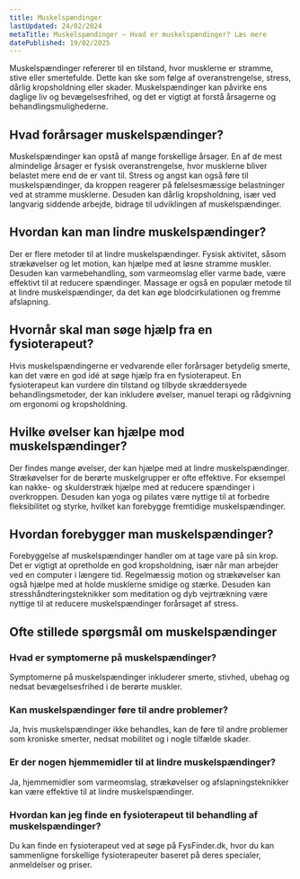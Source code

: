 ```yaml
---
title: Muskelspændinger
lastUpdated: 24/02/2024
metaTitle: Muskelspændinger – Hvad er muskelspændinger? Læs mere
datePublished: 19/02/2025
---
```


Muskelspændinger refererer til en tilstand, hvor musklerne er stramme, stive eller smertefulde. Dette kan ske som følge af overanstrengelse, stress, dårlig kropsholdning eller skader. Muskelspændinger kan påvirke ens daglige liv og bevægelsesfrihed, og det er vigtigt at forstå årsagerne og behandlingsmulighederne.

## Hvad forårsager muskelspændinger?

Muskelspændinger kan opstå af mange forskellige årsager. En af de mest almindelige årsager er fysisk overanstrengelse, hvor musklerne bliver belastet mere end de er vant til. Stress og angst kan også føre til muskelspændinger, da kroppen reagerer på følelsesmæssige belastninger ved at stramme musklerne. Desuden kan dårlig kropsholdning, især ved langvarig siddende arbejde, bidrage til udviklingen af muskelspændinger.

## Hvordan kan man lindre muskelspændinger?

Der er flere metoder til at lindre muskelspændinger. Fysisk aktivitet, såsom strækøvelser og let motion, kan hjælpe med at løsne stramme muskler. Desuden kan varmebehandling, som varmeomslag eller varme bade, være effektivt til at reducere spændinger. Massage er også en populær metode til at lindre muskelspændinger, da det kan øge blodcirkulationen og fremme afslapning.

## Hvornår skal man søge hjælp fra en fysioterapeut?

Hvis muskelspændingerne er vedvarende eller forårsager betydelig smerte, kan det være en god idé at søge hjælp fra en fysioterapeut. En fysioterapeut kan vurdere din tilstand og tilbyde skræddersyede behandlingsmetoder, der kan inkludere øvelser, manuel terapi og rådgivning om ergonomi og kropsholdning.

## Hvilke øvelser kan hjælpe mod muskelspændinger?

Der findes mange øvelser, der kan hjælpe med at lindre muskelspændinger. Strækøvelser for de berørte muskelgrupper er ofte effektive. For eksempel kan nakke- og skulderstræk hjælpe med at reducere spændinger i overkroppen. Desuden kan yoga og pilates være nyttige til at forbedre fleksibilitet og styrke, hvilket kan forebygge fremtidige muskelspændinger.

## Hvordan forebygger man muskelspændinger?

Forebyggelse af muskelspændinger handler om at tage vare på sin krop. Det er vigtigt at opretholde en god kropsholdning, især når man arbejder ved en computer i længere tid. Regelmæssig motion og strækøvelser kan også hjælpe med at holde musklerne smidige og stærke. Desuden kan stresshåndteringsteknikker som meditation og dyb vejrtrækning være nyttige til at reducere muskelspændinger forårsaget af stress.

## Ofte stillede spørgsmål om muskelspændinger

### Hvad er symptomerne på muskelspændinger?

Symptomerne på muskelspændinger inkluderer smerte, stivhed, ubehag og nedsat bevægelsesfrihed i de berørte muskler.

### Kan muskelspændinger føre til andre problemer?

Ja, hvis muskelspændinger ikke behandles, kan de føre til andre problemer som kroniske smerter, nedsat mobilitet og i nogle tilfælde skader.

### Er der nogen hjemmemidler til at lindre muskelspændinger?

Ja, hjemmemidler som varmeomslag, strækøvelser og afslapningsteknikker kan være effektive til at lindre muskelspændinger.

### Hvordan kan jeg finde en fysioterapeut til behandling af muskelspændinger?

Du kan finde en fysioterapeut ved at søge på FysFinder.dk, hvor du kan sammenligne forskellige fysioterapeuter baseret på deres specialer, anmeldelser og priser.
